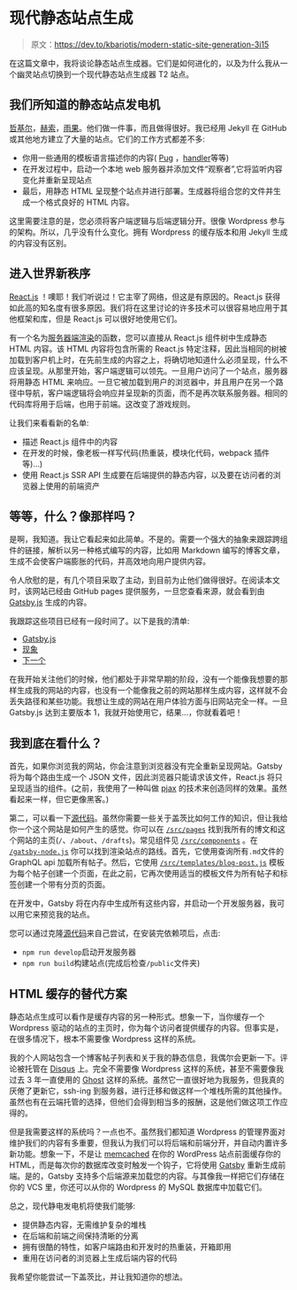 # 现代静态站点生成

> 原文：<https://dev.to/kbariotis/modern-static-site-generation-3i15>

在这篇文章中，我将谈论静态站点生成器。它们是如何进化的，以及为什么我从一个幽灵站点切换到一个现代静态站点生成器 T2 站点。

## 我们所知道的静态站点发电机

[哲基尔](http://jekyllrb.com)，[赫索](https://hexo.io)，[雨果](https://gohugo.io/)。他们做一件事，而且做得很好。我已经用 Jekyll 在 GitHub 或其他地方建立了大量的站点。它们的工作方式都差不多:

*   你用一些通用的模板语言描述你的内容( [Pug](//pugjs.org) ，[handler](http://handlebarsjs.com)等等)
*   在开发过程中，启动一个本地 web 服务器并添加文件“观察者”,它将监听内容变化并重新呈现站点
*   最后，用静态 HTML 呈现整个站点并进行部署。生成器将组合您的文件并生成一个格式良好的 HTML 内容。

这里需要注意的是，您必须将客户端逻辑与后端逻辑分开。很像 Wordpress 参与的架构。所以，几乎没有什么变化。拥有 Wordpress 的缓存版本和用 Jekyll 生成的内容没有区别。

## 进入世界新秩序

[React.js](https://facebook.github.io/react/) ！噢耶！我们听说过！它主宰了网络，但这是有原因的。React.js 获得如此高的知名度有很多原因。我们将在这里讨论的许多技术可以很容易地应用于其他框架和库，但是 React.js 可以很好地使用它们。

有一个名为[服务器端渲染](https://facebook.github.io/react/docs/react-dom-server.html)的函数，您可以直接从 React.js 组件树中生成静态 HTML 内容。该 HTML 内容将包含所需的 React.js 特定注释，因此当相同的树被加载到客户机上时，在先前生成的内容之上，将确切地知道什么必须呈现，什么不应该呈现。从那里开始，客户端逻辑可以领先。一旦用户访问了一个站点，服务器将用静态 HTML 来响应。一旦它被加载到用户的浏览器中，并且用户在另一个路径中导航，客户端逻辑将会响应并呈现新的页面，而不是再次联系服务器。相同的代码库将用于后端，也用于前端。这改变了游戏规则。

让我们来看看新的名单:

*   描述 React.js 组件中的内容
*   在开发的时候，像老板一样写代码(热重装，模块化代码，webpack 插件等)...)
*   使用 React.js SSR API 生成要在后端提供的静态内容，以及要在访问者的浏览器上使用的前端资产

## 等等，什么？像那样吗？

是啊，我知道。我让它看起来如此简单。不是的。需要一个强大的抽象来跟踪跨组件的链接，解析以另一种格式编写的内容，比如用 Markdown 编写的博客文章，生成不会使客户端膨胀的代码，并高效地向用户提供内容。

令人欣慰的是，有几个项目采取了主动，到目前为止他们做得很好。在阅读本文时，该网站已经由 GitHub pages 提供服务，一旦您查看来源，就会看到由 [Gatsby.js](https://gatsbyjs.org) 生成的内容。

我跟踪这些项目已经有一段时间了。以下是我的清单:

*   [Gatsby.js](https://gatsbyjs.org)
*   [现象](https://phenomic.io)
*   [下一个](https://nextein.now.sh)

在我开始关注他们的时候，他们都处于非常早期的阶段，没有一个能像我想要的那样生成我的网站的内容，也没有一个能像我之前的网站那样生成内容，这样就不会丢失路径和某些功能。我想让生成的网站在用户体验方面与旧网站完全一样。一旦 Gatsby.js 达到主要版本 1，我就开始使用它，结果...，你就看着吧！

## 我到底在看什么？

首先，如果你浏览我的网站，你会注意到浏览器没有完全重新呈现网站。Gatsby 将为每个路由生成一个 JSON 文件，因此浏览器只能请求该文件，React.js 将只呈现适当的组件。(之前，我使用了一种叫做 [pjax](https://github.com/kbariotis/kostasbariotis.com__ghost-theme/blob/master/src/js/app.js#L11) 的技术来创造同样的效果。虽然看起来一样，但它更像黑客。)

第二，可以看一下[源代码](https://github.com/kbariotis/kostasbariotis.com)。虽然你需要一些关于盖茨比如何工作的知识，但让我给你一个这个网站是如何产生的感觉。你可以在 [`/src/pages`](https://github.com/kbariotis/kostasbariotis.com/tree/master/src/pages) 找到我所有的博文和这个网站的主页(`/`、`/about`、`/drafts`)。常见组件见 [`/src/components`](https://github.com/kbariotis/kostasbariotis.com/tree/master/src/components) 。在 [`/gatsby-node.js`](https://github.com/kbariotis/kostasbariotis.com/tree/master/gatsby-node.js) 你可以找到渲染站点的路线。首先，它使用查询所有`.md`文件的 GraphQL api 加载所有帖子。然后，它使用 [`/src/templates/blog-post.js`](https://github.com/kbariotis/kostasbariotis.com/tree/master/src/templates/blog-post.js) 模板为每个帖子创建一个页面，在此之前，它再次使用适当的模板文件为所有帖子和标签创建一个带有分页的页面。

在开发中，Gatsby 将在内存中生成所有这些内容，并启动一个开发服务器，我可以用它来预览我的站点。

您可以通过克隆[源代码](https://github.com/kbariotis/kostasbariotis.com)来自己尝试，在安装完依赖项后，点击:

*   `npm run develop`启动开发服务器
*   `npm run build`构建站点(完成后检查`/public`文件夹)

## HTML 缓存的替代方案

静态站点生成可以看作是缓存内容的另一种形式。想象一下，当你缓存一个 Wordpress 驱动的站点的主页时，你为每个访问者提供缓存的内容。但事实是，在很多情况下，根本不需要像 Wordpress 这样的系统。

我的个人网站包含一个博客帖子列表和关于我的静态信息，我偶尔会更新一下。评论被托管在 [Disqus](https://disqus.com) 上。完全不需要像 Wordpress 这样的系统，甚至不需要像我过去 3 年一直使用的 [Ghost](https://ghost.org) 这样的系统。虽然它一直很好地为我服务，但我真的厌倦了更新它，ssh-ing 到服务器，进行迁移和做这样一个堆栈所需的其他操作。虽然也有在云端托管的选择，但他们会得到相当多的报酬，这是他们做这项工作应得的。

但是我需要这样的系统吗？一点也不。虽然我们都知道 Wordpress 的管理界面对维护我们的内容有多重要，但我认为我们可以将后端和前端分开，并自动内置许多新功能。想象一下，不是让 [memcached](https://memcached.org/) 在你的 WordPress 站点前面缓存你的 HTML，而是每次你的数据库改变时触发一个钩子，它将使用 [Gatsby](https://www.gatsbyjs.org/packages/gatsby-source-wordpress/) 重新生成前端。是的，Gatsby 支持多个后端源来加载您的内容。与其像我一样把它们存储在你的 VCS 里，你还可以从你的 Wordpress 的 MySQL 数据库中加载它们。

总之，现代静电发电机将使我们能够:

*   提供静态内容，无需维护复杂的堆栈
*   在后端和前端之间保持清晰的分离
*   拥有很酷的特性，如客户端路由和开发时的热重装，开箱即用
*   重用在访问者的浏览器上生成后端内容的代码

我希望你能尝试一下盖茨比，并让我知道你的想法。